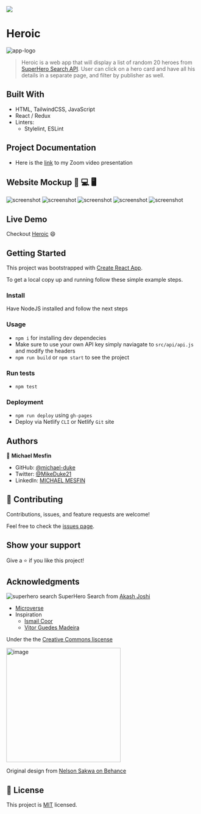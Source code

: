 ![](https://img.shields.io/badge/Microverse-blueviolet)

# Heroic
![app-logo](https://user-images.githubusercontent.com/84629565/193475807-8ae7aa33-8d24-4554-a8dc-8e07eb9eb08e.png)
> Heroic is a web app that will display a list of random 20 heroes from [SuperHero Search API](https://rapidapi.com/jakash1997/api/superhero-search). User can click on a hero card and have all his details in a separate page, and filter by publisher as well.


## Built With

- HTML, TailwindCSS, JavaScript
- React / Redux
- Linters:
  - Stylelint, ESLint

## Project Documentation

- Here is the [link](https://drive.google.com/file/d/1rhj1TQRfJMoJMf5Wv0dpQ7_OuYLddy3m/view?usp=sharing) to my Zoom video presentation

## Website Mockup 📱 💻 🖥️
![screenshot](https://user-images.githubusercontent.com/84629565/194259458-f3290af5-bd82-476a-8b48-1d1613b76a9b.png)
![screenshot](https://user-images.githubusercontent.com/84629565/194256201-c017419d-e113-48d6-bf1d-54a01196f288.png)
![screenshot](https://user-images.githubusercontent.com/84629565/194258168-84d4c9ca-c28f-4e5b-9649-ca8ee011d111.png)
![screenshot](https://user-images.githubusercontent.com/84629565/194259804-d846a7d0-ffa3-4013-951f-6ae29b96c729.png)
![screenshot](https://user-images.githubusercontent.com/84629565/194258745-85403f8d-1dd5-4761-a394-044bf79d42b9.png)
## Live Demo 

Checkout [Heroic](https://heroic-2112.herokuapp.com/) :smile: 


## Getting Started

This project was bootstrapped with [Create React App](https://github.com/facebook/create-react-app).


To get a local copy up and running follow these simple example steps.

### Install
Have NodeJS installed and follow the next steps
### Usage
- `npm i` for installing dev dependecies
- Make sure to use your own API key simply naviagate to `src/api/api.js` and modify the headers
- `npm run build` or `npm start` to see the project
### Run tests
- `npm test`
### Deployment
- `npm run deploy` using `gh-pages`
- Deploy via Netlify `CLI` or Netlify `Git` site

## Authors

👤 **Michael Mesfin**

- GitHub: [@michael-duke](https://github.com/michael-duke)
- Twitter: [@MikeDuke21](https://twitter.com/MikeDuke21)
- LinkedIn: [MICHAEL MESFIN](https://linkedin.com/in/https://www.linkedin.com/in/michael-21-duke/)

## 🤝 Contributing

Contributions, issues, and feature requests are welcome!

Feel free to check the [issues page](../../issues/).

## Show your support

Give a ⭐️ if you like this project!

## Acknowledgments

![superhero search](https://user-images.githubusercontent.com/84629565/194167420-de262734-2b2f-432c-adfa-9537aa6e4651.png) SuperHero Search from [Akash Joshi](https://rapidapi.com/user/jakash1997)

- [Microverse](https://microverse.org)
- Inspiration
   - [Ismail Coor](https://github.com/Ismailco)
   - [Vitor Guedes Madeira](https://github.com/VitorGuedesMadeira) 

Under the the [Creative Commons liscense](https://creativecommons.org/licenses/by-nc/4.0/)

<img width="300" alt="image" src="https://user-images.githubusercontent.com/84629565/181086933-d5bcdb09-da51-40f6-b0f8-a1f191614257.png">

Original design from [Nelson Sakwa on Behance](https://www.behance.net/gallery/31579789/Ballhead-App-(Free-PSDs))
## 📝 License

This project is [MIT](./MIT.md) licensed.
